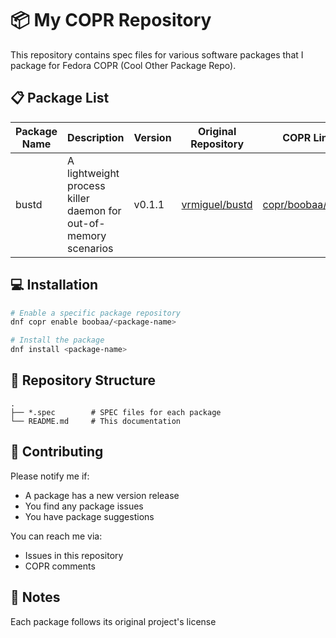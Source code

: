 # 📦 My COPR Repository

This repository contains spec files for various software packages that I package for Fedora COPR (Cool Other Package Repo).

## 📋 Package List

| Package Name | Description | Version | Original Repository | COPR Link |
|-------------|-------------|---------|-------------------|-----------|
| bustd | A lightweight process killer daemon for out-of-memory scenarios | v0.1.1 | [vrmiguel/bustd](https://github.com/vrmiguel/bustd) | [copr/boobaa/bustd](https://copr.fedorainfracloud.org/coprs/boobaa/bustd/) |

## 💻 Installation

```bash
# Enable a specific package repository
dnf copr enable boobaa/<package-name>

# Install the package
dnf install <package-name>
```

## 🔄 Repository Structure

```
.
├── *.spec        # SPEC files for each package
└── README.md     # This documentation
```

## 🤝 Contributing

Please notify me if:
- A package has a new version release
- You find any package issues
- You have package suggestions

You can reach me via:
- Issues in this repository
- COPR comments

## 📝 Notes

Each package follows its original project's license